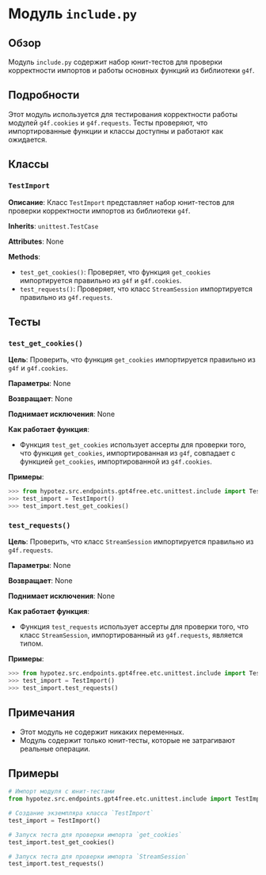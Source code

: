 # Модуль `include.py`

## Обзор

Модуль `include.py` содержит набор юнит-тестов для проверки корректности импортов и работы основных функций из библиотеки `g4f`.

## Подробности

Этот модуль используется для тестирования корректности работы модулей `g4f.cookies` и `g4f.requests`. Тесты проверяют, что импортированные функции и классы доступны и работают как ожидается.

## Классы

### `TestImport`

**Описание**: Класс `TestImport`  представляет набор юнит-тестов для проверки корректности импортов из библиотеки `g4f`. 

**Inherits**: `unittest.TestCase`

**Attributes**: None

**Methods**:
- `test_get_cookies()`: Проверяет, что функция `get_cookies`  импортируется правильно из `g4f`  и `g4f.cookies`.
- `test_requests()`: Проверяет, что класс `StreamSession`  импортируется правильно из `g4f.requests`.

## Тесты

### `test_get_cookies()`

**Цель**: Проверить, что функция `get_cookies` импортируется правильно из `g4f` и `g4f.cookies`.

**Параметры**: None

**Возвращает**: None

**Поднимает исключения**: None

**Как работает функция**:
- Функция `test_get_cookies` использует ассерты для проверки того, что функция `get_cookies`, импортированная из `g4f`, совпадает с функцией `get_cookies`, импортированной из `g4f.cookies`.

**Примеры**:
```python
>>> from hypotez.src.endpoints.gpt4free.etc.unittest.include import TestImport
>>> test_import = TestImport()
>>> test_import.test_get_cookies()
```


### `test_requests()`

**Цель**: Проверить, что класс `StreamSession` импортируется правильно из `g4f.requests`.

**Параметры**: None

**Возвращает**: None

**Поднимает исключения**: None

**Как работает функция**:
- Функция `test_requests` использует ассерты для проверки того, что класс `StreamSession`, импортированный из `g4f.requests`, является типом.

**Примеры**:
```python
>>> from hypotez.src.endpoints.gpt4free.etc.unittest.include import TestImport
>>> test_import = TestImport()
>>> test_import.test_requests()
```

## Примечания

- Этот модуль не содержит никаких переменных.
- Модуль содержит только юнит-тесты, которые не затрагивают реальные операции.

## Примеры

```python
# Импорт модуля с юнит-тестами
from hypotez.src.endpoints.gpt4free.etc.unittest.include import TestImport

# Создание экземпляра класса `TestImport`
test_import = TestImport()

# Запуск теста для проверки импорта `get_cookies`
test_import.test_get_cookies()

# Запуск теста для проверки импорта `StreamSession`
test_import.test_requests()
```
